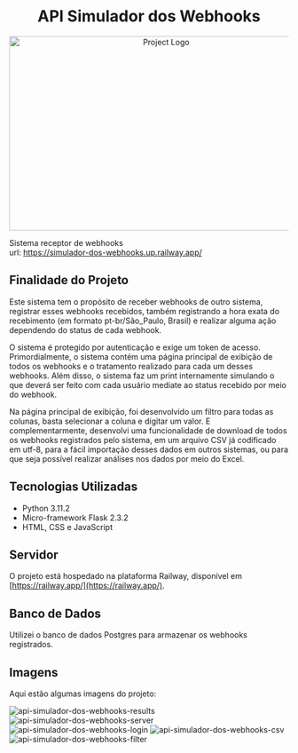 <h1 align="center">API Simulador dos Webhooks</h1>

<p align="center">
  <img src="https://user-images.githubusercontent.com/108025321/239703028-0c14b0b7-5ed8-408b-810b-b385a56c7e94.jpg" alt="Project Logo" width="550" height="350">
</p>

Sistema receptor de webhooks<br />
url: https://simulador-dos-webhooks.up.railway.app/

## Finalidade do Projeto

Este sistema tem o propósito de receber webhooks de outro sistema, registrar esses webhooks recebidos, também registrando a hora exata do recebimento (em formato pt-br/São_Paulo, Brasil) e realizar alguma ação dependendo do status de cada webhook.

O sistema é protegido por autenticação e exige um token de acesso. Primordialmente, o sistema contém uma página principal de exibição de todos os webhooks e o tratamento realizado para cada um desses webhooks. Além disso, o sistema faz um print internamente simulando o que deverá ser feito com cada usuário mediate ao status recebido por meio do webhook.

Na página principal de exibição, foi desenvolvido um filtro para todas as colunas, basta selecionar a coluna e digitar um valor. E complementarmente, desenvolvi uma funcionalidade de download de todos os webhooks registrados pelo sistema, em um arquivo CSV já codificado em utf-8, para a fácil importação desses dados em outros sistemas, ou para que seja possível realizar análises nos dados por meio do Excel.

## Tecnologias Utilizadas

- Python 3.11.2
- Micro-framework Flask 2.3.2
- HTML, CSS e JavaScript

## Servidor

O projeto está hospedado na plataforma Railway, disponível em [https://railway.app/](https://railway.app/).

## Banco de Dados

Utilizei o banco de dados Postgres para armazenar os webhooks registrados.

## Imagens

Aqui estão algumas imagens do projeto:

![api-simulador-dos-webhooks-results](https://github.com/Dhytm/api-simulador-dos-webhooks/assets/108025321/fd48c6de-2aca-4e54-8943-3e0224d0a38f)
![api-simulador-dos-webhooks-server](https://github.com/Dhytm/api-simulador-dos-webhooks/assets/108025321/f71429bd-7cb4-42e3-86c7-143597839b05)
![api-simulador-dos-webhooks-login](https://github.com/Dhytm/api-simulador-dos-webhooks/assets/108025321/20270744-8d17-4bce-af72-9489407af679)
![api-simulador-dos-webhooks-csv](https://github.com/Dhytm/api-simulador-dos-webhooks/assets/108025321/de614ba4-0b46-4666-ab32-86117fdbe219)
![api-simulador-dos-webhooks-filter](https://github.com/Dhytm/api-simulador-dos-webhooks/assets/108025321/e9afa934-735b-4168-9da5-9ceef02a9666)
</details>
